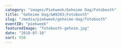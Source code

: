 ```yaml
---
category: "images/Piekweek/Geheime Dag/Fotobooth"
title: "Geheime Dag/&#8203;Fotobooth"
slug: "/media/piekweek/geheime-dag/fotobooth"
eventID: "piekweek"
featuredImage: "fotobooth-geheim.jpg"
date: "2018-07-18"
sort: 550
---
```

